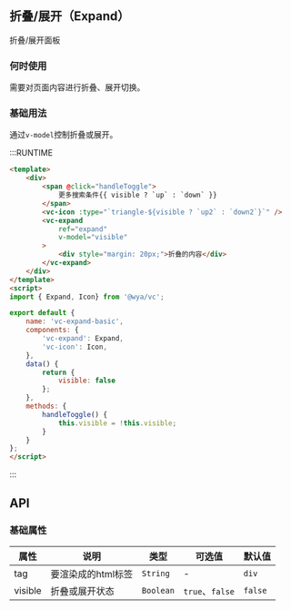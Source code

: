 ## 折叠/展开（Expand）
折叠/展开面板

### 何时使用
需要对页面内容进行折叠、展开切换。

### 基础用法
通过`v-model`控制折叠或展开。

:::RUNTIME
```html
<template>
	<div>
		<span @click="handleToggle">
			更多搜索条件{{ visible ? `up` : `down` }}
		</span>
		<vc-icon :type="`triangle-${visible ? `up2` : `down2`}`" />
		<vc-expand 
			ref="expand"
			v-model="visible"
		>
			<div style="margin: 20px;">折叠的内容</div>
		</vc-expand>
	</div>
</template>
<script>
import { Expand, Icon} from '@wya/vc';

export default {
	name: 'vc-expand-basic',
	components: {
		'vc-expand': Expand,
		'vc-icon': Icon,
	},
	data() {
		return {
			visible: false
		};
	},
	methods: {
		handleToggle() {
			this.visible = !this.visible;
		}
	}
};
</script>
```
:::

## API

### 基础属性
属性 | 说明 | 类型 | 可选值 | 默认值
---|---|---|---|---
tag | 要渲染成的html标签 | `String` | - | `div`
visible | 折叠或展开状态 | `Boolean` | `true`、`false` | `false`
